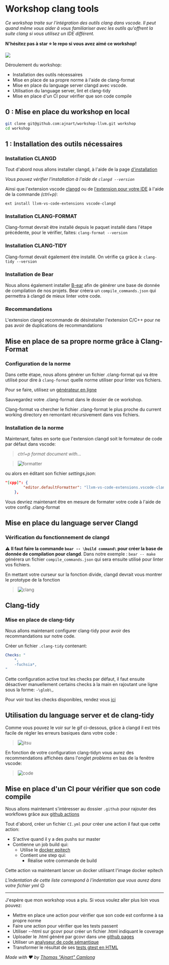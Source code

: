 # Workshop clang tools

*Ce workshop traite sur l'intégration des outils clang dans vscode. Il peut quand même vous aider à vous familiariser avec les outils qu'offrent la suite clang si vous utilisez un IDE différent.*

**N'hésitez pas à star ⭐ le repo si vous avez aimé ce workshop!**

![](https://img.shields.io/github/stars/ajnart/workshop-llvm?label=%E2%AD%90&style=for-the-badge?branch=master&kill_cache=1")

Déroulement du workshop:
 - Installation des outils nécessaires
 - Mise en place de sa propre norme à l'aide de clang-format
 - Mise en place du language server clangd avec vscode.
 - Utilisation du language server, lint et clang-tidy
 - Mise en place d'un CI pour vérifier que son code compile

## 0 : Mise en place du workshop en local

```sh
git clone git@github.com:ajnart/workshop-llvm.git workshop
cd workshop
```

 ## 1 : Installation des outils nécessaires
 ### Installation CLANGD
 Tout d'abord nous allons installer clangd, à l'aide de la page [d'installation](https://clangd.llvm.org/installation.html)

*Vous pouvez vérifier l'installation à l'aide de ``clangd --version``*

 Ainsi que l'extension vscode [clangd](https://marketplace.visualstudio.com/items?itemName=llvm-vs-code-extensions.vscode-clangd) ou de [l'extension pour votre IDE](https://clangd.llvm.org/installation.html)
 à l'aide de la commande *(ctrl+p)*:
 
 ``ext install llvm-vs-code-extensions vscode-clangd``

### Installation CLANG-FORMAT
Clang-format devrait être installé depuis le paquet installé dans l'étape précédente, pour le vérifier, faites: ``clang-format --version``

### Installation CLANG-TIDY
Clang-format devait également être installé.
On vérifie ça grâce à: ``clang-tidy --version``

### Installation de Bear
Nous allons également installer [B-ear](https://github.com/rizsotto/Bear) afin de générer une base de donnée de compilation de nos projets. Bear créera un ``compile_commands.json`` qui permettra à clangd de mieux linter votre code.


### Recommandations
L'extension clangd recommande de désinstaller l'extension C/C++ pour ne pas avoir de duplications de recommandations

## Mise en place de sa propre norme grâce à Clang-Format
### Configuration de la norme
Dans cette étape, nous allons générer un fichier .clang-format qui va être utilisé pour dire à ``clang-format`` quelle norme utiliser pour linter vos fichiers.

Pour se faire, utilisez un [générateur en ligne](https://zed0.co.uk/clang-format-configurator/)

Sauvegardez votre .clang-format dans le dossier de ce workshop.

Clang-format va chercher le fichier .clang-format le plus proche du current working directory en remontant récursivement dans vos fichiers.

### Installation de la norme

Maintenant, faites en sorte que l'extension clangd soit le formateur de code par défaut dans vscode:

> *ctrl+p format document with...*

> ![formatter](/assets/formatter.gif)

ou alors en éditant son fichier *settings.json*:

```json
"[cpp]": {
        "editor.defaultFormatter": "llvm-vs-code-extensions.vscode-clangd"
    },
```
Vous devriez maintenant être en mesure de formater votre code à l'aide de votre config .clang-format

## Mise en place du language server Clangd

### Vérification du fonctionnement de clangd

⚠  **Il faut faire la commande `bear -- \build command\` pour créer la base de donnée de compilation pour clangd**.
Dans notre exemple : ``bear -- make`` générera un fichier ``compile_commands.json`` qui sera ensuite utilisé pour linter vos fichiers.

En mettant votre curseur sur la fonction divide, clangd devrait vous montrer le prototype de la fonction
> ![clang](assets/clang.png)

## Clang-tidy
### Mise en place de clang-tidy
Nous allons maintenant configurer clang-tidy pour avoir des recommandations sur notre code.

Créer un fichier ``.clang-tidy`` contenant:

```yaml
Checks: "
    *,
    -fuchsia*,
"
```

Cette configuration active tout les checks par défaut, il faut ensuite désactiver manuellement certains checks à la main en rajoutant une ligne sous la forme:  ``-\glob\,``

Pour voir tout les checks disponibles, rendez vous [ici](https://clang.llvm.org/extra/clang-tidy/checks/list.html)

## Utilisation du language server et de clang-tidy

Comme vous pouvez le voir sur le gif ci-dessous, grâce à clangd il est très facile de régler les erreurs basiques dans votre code :

> ![jitsu](assets/vscodejitsu.gif)

En fonction de votre configuration clang-tidyn vous aurez des recommendations affichées dans l'onglet *problems* en bas de la fenêtre vscode:

> ![code](assets/tidy-fix.png)


## Mise en place d'un CI pour vérifier que son code compile
Nous allons maintenant s'intéresser au dossier ``.github`` pour rajouter des workflows grâce aux [github actions](https://github.com/features/actions)

Tout d'abord, créer un fichier `CI.yml` pour créer une action il faut que cette action:

- S'active quand il y a des pushs sur master
- Contienne un job build qui:
    - Utilise le [docker epitech](https://github.com/Epitech/epitest-docker)
    - Contient une step qui:
        -  Réalise votre commande de build

Cette action va maintenant lancer un docker utilisant l'image docker epitech 

*L'indentation de cette liste correspond à l'indentation que vous aurez dans votre fichier yml* 😉

- - - 
J'espère que mon workshop vous a plu. Si vous voulez aller plus loin vous pouvez:
- Mettre en place une action pour vérifier que son code est conforme à sa propre norme
- Faire une action pour vérifier que les tests passent
- Utiliser --html sur gcovr pour créer un fichier .html indiquant le coverage 
- Uploader le .html généré par gcovr dans une [github pages](https://pages.github.com/)
 - Utiliser un [analyseur de code sémantique](https://www.deepcode.ai/) 
 - Transformer le résultat de ses [tests gtest en HTML](https://gitlab.uni-koblenz.de/agrt/gtest2html)



 *Made with ❤ by [Thomas "Ajnart" Camlong](https://github.com/ajnart)*
